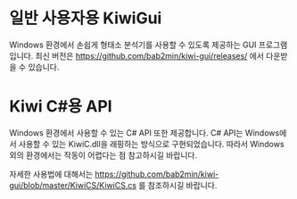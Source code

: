 # 일반 사용자용 KiwiGui
Windows 환경에서 손쉽게 형태소 분석기를 사용할 수 있도록 제공하는 GUI 프로그램입니다.
최신 버전은 https://github.com/bab2min/kiwi-gui/releases/ 에서 다운받을 수 있습니다.

# Kiwi C#용 API
Windows 환경에서 사용할 수 있는 C# API 또한 제공합니다. 
C# API는 Windows에서 사용할 수 있는 KiwiC.dll을 래핑하는 방식으로 구현되었습니다.
따라서 Windows 외의 환경에서는 작동이 어렵다는 점 참고하시길 바랍니다.

자세한 사용법에 대해서는 https://github.com/bab2min/kiwi-gui/blob/master/KiwiCS/KiwiCS.cs 를 참조하시길 바랍니다.
